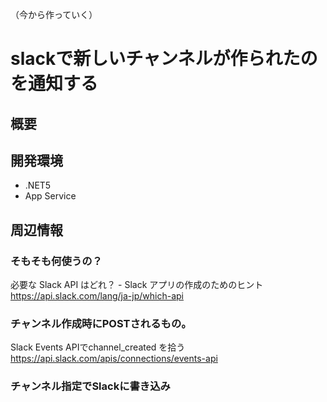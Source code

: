 （今から作っていく）
# slackで新しいチャンネルが作られたのを通知する

## 概要


## 開発環境
- .NET5
- App Service

## 周辺情報

### そもそも何使うの？
必要な Slack API はどれ？ - Slack アプリの作成のためのヒント
https://api.slack.com/lang/ja-jp/which-api

### チャンネル作成時にPOSTされるもの。
Slack Events APIでchannel_created を拾う
https://api.slack.com/apis/connections/events-api


### チャンネル指定でSlackに書き込み

